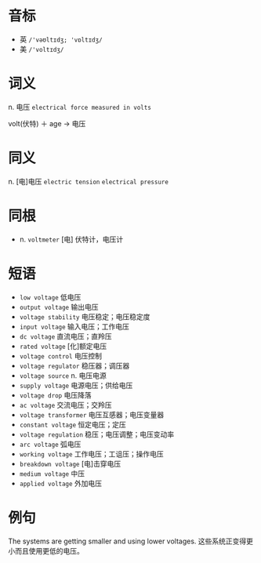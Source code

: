# 音标

- 英 `/'vəʊltɪdʒ; 'vɒltɪdʒ/`
- 美 `/'voltɪdʒ/`

# 词义

n. 电压
`electrical force measured in volts`



volt(伏特) ＋ age → 电压

# 同义

n. [电]电压
`electric tension` `electrical pressure`

# 同根

- n. `voltmeter` [电] 伏特计，电压计

# 短语

- `low voltage` 低电压
- `output voltage` 输出电压
- `voltage stability` 电压稳定；电压稳定度
- `input voltage` 输入电压；工作电压
- `dc voltage` 直流电压；直羚压
- `rated voltage` [化]额定电压
- `voltage control` 电压控制
- `voltage regulator` 稳压器；调压器
- `voltage source` n. 电压电源
- `supply voltage` 电源电压；供给电压
- `voltage drop` 电压降落
- `ac voltage` 交流电压；交羚压
- `voltage transformer` 电压互感器；电压变量器
- `constant voltage` 恒定电压；定压
- `voltage regulation` 稳压；电压调整；电压变动率
- `arc voltage` 弧电压
- `working voltage` 工作电压；工诅压；操作电压
- `breakdown voltage` [电]击穿电压
- `medium voltage` 中压
- `applied voltage` 外加电压

# 例句

The systems are getting smaller and using lower voltages.
这些系统正变得更小而且使用更低的电压。


